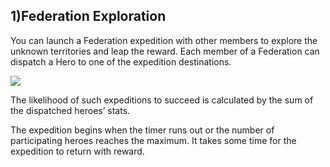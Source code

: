 ## 1)Federation Exploration

 You can launch a Federation expedition with other members to explore the unknown territories and leap the reward. Each member of a Federation can dispatch a Hero to one of the expedition destinations.

![](https://s3.ap-northeast-2.amazonaws.com/an2img/guide/603_001FedExploration.PNG)

The likelihood of such expeditions to succeed is calculated by the sum of the dispatched heroes’ stats.

The expedition begins when the timer runs out or the number of participating heroes reaches the maximum. It takes some time for the expedition to return with reward.